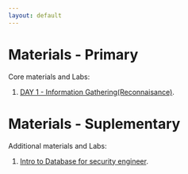 ```yaml
---
layout: default
---
```


# Materials - Primary

Core materials and Labs:

1.  [DAY 1 - Information Gathering(Reconnaisance)](./recon.html).

# Materials - Suplementary

Additional materials and Labs:

1.  [Intro to Database for security engineer](./database.html).


